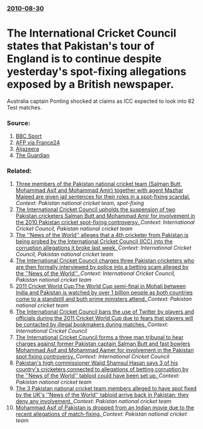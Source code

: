 ### [2010-08-30](/news/2010/08/30/index.md)

# The International Cricket Council states that Pakistan's tour of England is to continue despite yesterday's spot-fixing allegations exposed by a British newspaper. 

Australia captain Ponting shocked at claims as ICC expected to look into 82 Test matches.


### Source:

1. [BBC Sport](http://news.bbc.co.uk/sport2/hi/cricket/england/8953417.stm)
2. [AFP via France24](http://www.france24.com/en/20100830-sports-chiefs-vow-swift-action-fixing-scandal)
3. [Aljazeera](http://english.aljazeera.net/sport/2010/08/201083071226470364.html)
4. [The Guardian](http://www.guardian.co.uk/sport/2010/aug/31/pakistan-england-spot-fixing)

### Related:

1. [Three members of the Pakistan national cricket team (Salman Butt, Mohammad Asif and Mohammad Amir) together with agent Mazhar Majeed are given jail sentences for their roles in a spot-fixing scandal. ](/news/2011/11/3/three-members-of-the-pakistan-national-cricket-team-salman-butt-mohammad-asif-and-mohammad-amir-together-with-agent-mazhar-majeed-are-giv.md) _Context: Pakistan national cricket team, spot-fixing_
2. [The International Cricket Council upholds the suspension of two Pakistan cricketers Salman Butt and Mohammad Amir for involvement in the 2010 Pakistan cricket spot-fixing controversy. ](/news/2010/10/31/the-international-cricket-council-upholds-the-suspension-of-two-pakistan-cricketers-salman-butt-and-mohammad-amir-for-involvement-in-the-201.md) _Context: International Cricket Council, Pakistan national cricket team_
3. [The ''News of the World'' alleges that a 4th cricketer from Pakistan is being probed by the International Cricket Council (ICC) into the corruption allegations it broke last week. ](/news/2010/09/4/the-news-of-the-world-alleges-that-a-4th-cricketer-from-pakistan-is-being-probed-by-the-international-cricket-council-icc-into-the-cor.md) _Context: International Cricket Council, Pakistan national cricket team_
4. [The International Cricket Council charges three Pakistan cricketers who are then formally interviewed by police into a betting scam alleged by the ''News of the World''. ](/news/2010/09/3/the-international-cricket-council-charges-three-pakistan-cricketers-who-are-then-formally-interviewed-by-police-into-a-betting-scam-alleged.md) _Context: International Cricket Council, Pakistan national cricket team_
5. [2011 Cricket World Cup:The World Cup semi-final in Mohali between India and Pakistan is watched by over 1 billion people as both countries come to a standstill and both prime ministers attend. ](/news/2011/03/30/2011-cricket-world-cup-pthe-world-cup-semi-final-in-mohali-between-india-and-pakistan-is-watched-by-over-1-billion-people-as-both-countries.md) _Context: Pakistan national cricket team_
6. [The International Cricket Council bans the use of Twitter by players and officials during the 2011 Cricket World Cup due to fears that players will be contacted by illegal bookmakers during matches. ](/news/2011/02/15/the-international-cricket-council-bans-the-use-of-twitter-by-players-and-officials-during-the-2011-cricket-world-cup-due-to-fears-that-playe.md) _Context: International Cricket Council_
7. [The International Cricket Council forms a three man tribunal to hear charges against former Pakistan captain Salman Butt and fast bowlers Mohammad Asif and Mohammad Aamer for involvement in the Pakistan spot fixing controversy. ](/news/2010/11/12/the-international-cricket-council-forms-a-three-man-tribunal-to-hear-charges-against-former-pakistan-captain-salman-butt-and-fast-bowlers-mo.md) _Context: International Cricket Council_
8. [Pakistan's high commissioner Wajid Shamsul Hasan says 3 of his country's cricketers connected to allegations of betting corruption by the ''News of the World'' tabloid could have been set up. ](/news/2010/09/2/pakistan-s-high-commissioner-wajid-shamsul-hasan-says-3-of-his-country-s-cricketers-connected-to-allegations-of-betting-corruption-by-the.md) _Context: Pakistan national cricket team_
9. [The 3 Pakistan national cricket team members alleged to have spot fixed by the UK's ''News of the World'' tabloid arrive back in Pakistan; they deny any involvement. ](/news/2010/09/11/the-3-pakistan-national-cricket-team-members-alleged-to-have-spot-fixed-by-the-uk-s-news-of-the-world-tabloid-arrive-back-in-pakistan-t.md) _Context: Pakistan national cricket team_
10. [Mohammad Asif of Pakistan is dropped from an Indian movie due to the recent allegations of match-fixing. ](/news/2010/09/1/mohammad-asif-of-pakistan-is-dropped-from-an-indian-movie-due-to-the-recent-allegations-of-match-fixing.md) _Context: Pakistan national cricket team_

